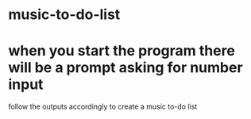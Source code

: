 # music-to-do-list
# when you start the program there will be a prompt asking for number input
follow the outputs accordingly to create a music to-do list
